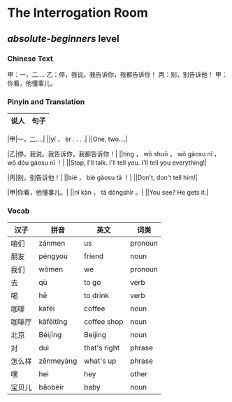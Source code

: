 # The Interrogation Room
## *absolute-beginners* level

### Chinese Text
甲：一，二....
乙：停，我说。我告诉你，我都告诉你！
丙：别，别告诉他！
甲：你看，他懂事儿。

### Pinyin and Translation
|说人|句子|
|----|----|

|甲|一，二....|
||yī ， èr . . . .|
||One, two....|

|乙|停，我说。我告诉你，我都告诉你！|
||tíng ， wǒ shuō 。 wǒ gàosu nǐ ， wǒ dōu gàosu nǐ ！|
||Stop, I'll talk. I'll tell you. I'll tell you everything!|

|丙|别，别告诉他！|
||bié ， bié gàosu tā ！|
||Don't, don't tell him!|

|甲|你看，他懂事儿。|
||nǐ kàn ， tā dǒngshìr 。|
||You see? He gets it.|
### Vocab
|汉子|拼音|英文|词类|
|----|----|----|----|
|咱们|zánmen|us|pronoun|
|朋友|péngyou|friend|noun|
|我们|wǒmen|we|pronoun|
|去|qù|to go|verb|
|喝|hē|to drink|verb|
|咖啡|kāfēi|coffee|noun|
|咖啡厅|kāfēitīng|coffee shop|noun|
|北京|Běijīng|Beijing|noun|
|对|duì|that's right|phrase|
|怎么样|zěnmeyàng|what's up|phrase|
|嘿|hei|hey|other|
|宝贝儿|bǎobèir|baby|noun|